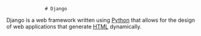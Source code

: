                   # Django

Django is a web framework written using [Python](/wiki/Python) that allows for the design of web applications that generate [HTML](/wiki/HTML) dynamically.

    
    
    